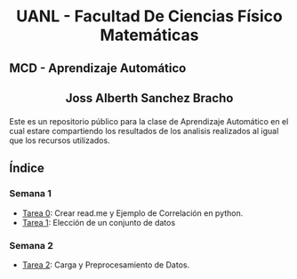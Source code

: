 # <p align="center">UANL  - Facultad De Ciencias Físico Matemáticas

## MCD - Aprendizaje Automático 

## <p align="center">Joss Alberth Sanchez Bracho
Este es un repositorio público para la clase de Aprendizaje Automático en el cual estare compartiendo los resultados de los analisis realizados al igual que los recursos utilizados. 

## Índice 

### Semana 1
- [Tarea 0](Semana01/Tarea0.ipynb): Crear read.me y Ejemplo de Correlación  en python.
- [Tarea 1](Semana01/Tarea1.md): Elección de un conjunto de datos

### Semana 2
- [Tarea 2](Semana02/Tarea2.ipynb): Carga y Preprocesamiento de Datos.

